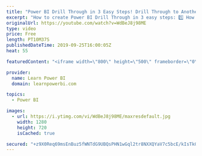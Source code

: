 ```yaml
---
title: "Power BI Drill Through in 3 Easy Steps! Drill Through to Another Page 📃"
excerpt: "How to create Power BI Drill Through in 3 easy steps: 1️⃣ How to Create the Drill Through Page 2️⃣️ How to Add the Drill Through Field 3️⃣ How to Drill to Another Page 👉 Catch our complete Power BI Drill Through Playlist: https://www.youtube.com/playlist?list=PL7GQQXV5Z8efS9-9EEznorQ6yGWbzJWhQ  We also"
originalUrl: https://youtube.com/watch?v=WdBeJ8j98ME
type: video
price: Free
length: PT10M37S
publishedDateTime: 2019-09-25T16:00:05Z
heat: 55

featuredContent: "<iframe width=\"800\" height=\"500\" frameborder=\"0\" src=\"https://www.youtube.com/embed/WdBeJ8j98ME\" allow=\"accelerometer; autoplay; encrypted-media; gyroscope; picture-in-picture\" allowfullscreen></iframe>"

provider:
  name: Learn Power BI
  domain: learnpowerbi.com

topics:
  - Power BI

images:
  - url: https://i.ytimg.com/vi/WdBeJ8j98ME/maxresdefault.jpg
    width: 1280
    height: 720
    isCached: true

secured: "+z9X0Req69msEnBuz5fWNTdG9UBQsPHN1wGql2tr8NXXQYaV7c5bcE/kIsTk0sN+oXUxLLFzNJ9hmI1igdiB1lnIxzNQjqvIEWX/XQyihbu5oq99WKVcLmkebS5hTrgzfVCOnyccwyNihNsNcf3RtR5n9I6uBqpdBjY0Pla29kqadI9nTAODql1bw8omCEwoJpW1+6pl00fd98U9nhYCxYGs9rirfdxRR+PV554d09xO239MyBY7vczWmEIMhahWVeGYyEOBOdZBUajzUoUH9wb5Qse5rkZup2RiszgH6b88z2HC6U+D5YRFnbhjXmUbkH92Acf1wENNjLiWBJ5LGclldh4QrVcp6IIp9HOut0dSKZVMVT8tA5Dw4mhBvuGZX4JIaibTyqyHk7ZWfpOvLR4u3wWAzHmswuv949iqYKjE6fRNiLA2gAVqvbGoMG+D;wR8vPMqd1gyDg5ai4LVO/w=="
---
```


